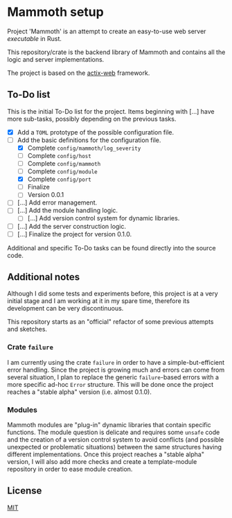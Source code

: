 # Mammoth setup

Project 'Mammoth' is an attempt to create an easy-to-use web server _executable_ in Rust.

This repository/crate is the backend library of Mammoth and contains
all the logic and server implementations.

The project is based on the [actix-web](https://github.com/actix/actix-web) framework.

## To-Do list

This is the initial To-Do list for the project.
Items beginning with [...] have more sub-tasks, possibly depending on the previous tasks.

- [x] Add a `TOML` prototype of the possible configuration file.
- [ ] Add the basic definitions for the configuration file.
    - [x] Complete `config/mammoth/log_severity`
    - [ ] Complete `config/host`
    - [ ] Complete `config/mammoth`
    - [ ] Complete `config/module`
    - [x] Complete `config/port`
    - [ ] Finalize
    - [ ] Version 0.0.1
- [ ] [...] Add error management.
- [ ] [...] Add the module handling logic.
    - [ ] [...] Add version control system for dynamic libraries.
- [ ] [...] Add the server construction logic.
- [ ] [...] Finalize the project for version 0.1.0.

Additional and specific To-Do tasks can be found directly into the source code.

## Additional notes

Although I did some tests and experiments before, this project is at a very initial stage
and I am working at it in my spare time, therefore its development can be very discontinuous.

This repository starts as an "official" refactor of some previous attempts and sketches.

### Crate `failure`

I am currently using the crate `failure` in order to have a simple-but-efficient error handling.
Since the project is growing much and errors can come from several situation,
I plan to replace the generic `failure`-based errors with a more specific ad-hoc `Error` structure.
This will be done once the project reaches a "stable alpha" version (i.e. almost 0.1.0).

### Modules

Mammoth modules are "plug-in" dynamic libraries that contain specific functions.
The module question is delicate and requires some `unsafe` code and the creation of a
version control system to avoid conflicts (and possible unexpected or problematic
situations) between the same structures having different implementations.
Once this project reaches a "stable alpha" version, I will also add more checks and create
a template-module repository in order to ease module creation.

## License

[MIT](LICENSE)